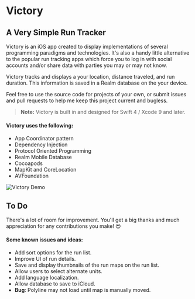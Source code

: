 # Victory

## A Very Simple Run Tracker

Victory is an iOS app created to display implementations of several programming paradigms and technologies. It's also a handy little alternative to the popular run tracking apps which force you to log in with social accounts and/or share data with parties you may or may not know.

Victory tracks and displays a your location, distance traveled, and run duration. This information is saved in a Realm database on the your device.

Feel free to use the source code for projects of your own, or submit issues and pull requests to help me keep this project current and bugless.

> **Note:** Victory is built in and designed for Swift 4 / Xcode 9 and later.

#### Victory uses the following:

* App Coordinator pattern
* Dependency Injection
* Protocol Oriented Programming
* Realm Mobile Database
* Cocoapods
* MapKit and CoreLocation
* AVFoundation

![Victory Demo](Victory.gif)


## To Do

There's a lot of room for improvement. You'll get a big thanks and much appreciation for any contributions you make! 😍

#### Some known issues and ideas:

* Add sort options for the run list.
* Improve UI of run details.
* Save and display thumbnails of the run maps on the run list.
* Allow users to select alternate units.
* Add language localization.
* Allow database to save to iCloud.
* **Bug**: Polyline may not load until map is manually moved.
